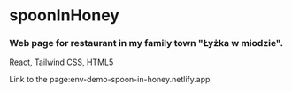 # spoonInHoney

### Web page for restaurant in my family town "Łyżka w miodzie".

React, Tailwind CSS, HTML5

Link to the page:env-demo-spoon-in-honey.netlify.app

